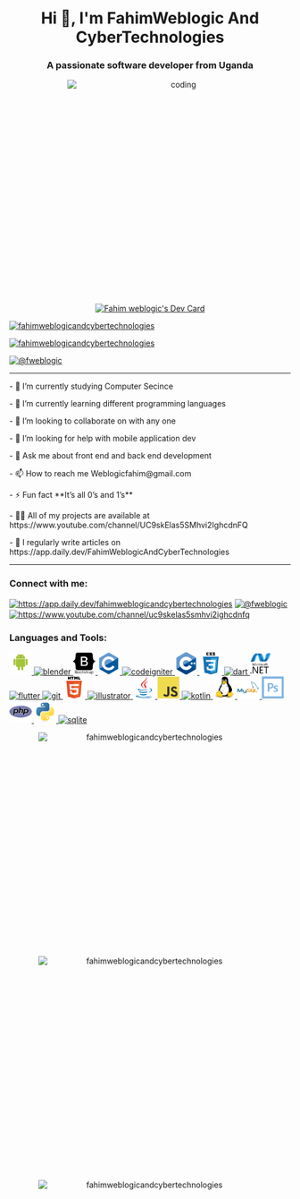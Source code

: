 ### <h1 align="center">Hi 👋, I'm FahimWeblogic And CyberTechnologies</h1>
<h3 align="center">A passionate software developer from Uganda</h3>

<center style="display:inline-block"/>
<img align="right" alt="coding" width="400" height="400" src="https://www.aagnia.com/wp-content/uploads/2021/12/39998-web-development.gif">
<a href="https://app.daily.dev/FahimWeblogicAndCyberTechnologies"><img src="https://api.daily.dev/devcards/36532b433adf497b88c010bdfaadd60b.png?r=jbd" width="400"  height="400" alt="Fahim weblogic's Dev Card"/>
</center>


<p align="left"> <img src="https://komarev.com/ghpvc/?username=fahimweblogicandcybertechnologies&label=Profile%20views&color=0e75b6&style=flat" alt="fahimweblogicandcybertechnologies" /> </p>

<p align="left"> <a href="https://github.com/ryo-ma/github-profile-trophy"><img src="https://github-profile-trophy.vercel.app/?username=fahimweblogicandcybertechnologies" alt="fahimweblogicandcybertechnologies" /></a> </p>

<p align="left"> <a href="https://twitter.com/@fweblogic" target="blank"><img src="https://img.shields.io/twitter/follow/@fweblogic?logo=twitter&style=for-the-badge" alt="@fweblogic" /></a> </p>
<hr>
  <p align="left" text-size= "5px">
- 🔭 I’m currently studying Computer Secince
  <p align="left">
- 🌱 I’m currently learning different programming languages
  <p align="left">
- 👯 I’m looking to collaborate on with any one
   <p align="left">
- 🤝 I’m looking for help with mobile application dev
   <p align="left">
- 💬 Ask me about front end and back end development
   <p align="left">
- 📫 How to reach me Weblogicfahim@gmail.com
  <p align="left">
- ⚡ Fun fact **It’s all 0’s and 1’s**
    <p align="left">
- 👨‍💻 All of my projects are available at https://www.youtube.com/channel/UC9skElas5SMhvi2IghcdnFQ
   <p align="left">
- 📝 I regularly write articles on https://app.daily.dev/FahimWeblogicAndCyberTechnologies
  </p>
 <hr>
<h3 align="left">Connect with me:</h3>
<p align="left">
<a href="https://dev.to/https://app.daily.dev/fahimweblogicandcybertechnologies" target="blank"><img align="center" src="https://raw.githubusercontent.com/rahuldkjain/github-profile-readme-generator/master/src/images/icons/Social/devto.svg" alt="https://app.daily.dev/fahimweblogicandcybertechnologies" height="30" width="40" /></a>
<a href="https://twitter.com/@fweblogic" target="blank"><img align="center" src="https://raw.githubusercontent.com/rahuldkjain/github-profile-readme-generator/master/src/images/icons/Social/twitter.svg" alt="@fweblogic" height="30" width="40" /></a>
<a href="https://www.youtube.com/c/https://www.youtube.com/channel/uc9skelas5smhvi2ighcdnfq" target="blank"><img align="center" src="https://raw.githubusercontent.com/rahuldkjain/github-profile-readme-generator/master/src/images/icons/Social/youtube.svg" alt="https://www.youtube.com/channel/uc9skelas5smhvi2ighcdnfq" height="30" width="40" /></a>
</p>

<h3 align="left">Languages and Tools:</h3>
<p align="left"> <a href="https://developer.android.com" target="_blank" rel="noreferrer"> <img src="https://raw.githubusercontent.com/devicons/devicon/master/icons/android/android-original-wordmark.svg" alt="android" width="40" height="40"/> </a> <a href="https://www.blender.org/" target="_blank" rel="noreferrer"> <img src="https://download.blender.org/branding/community/blender_community_badge_white.svg" alt="blender" width="40" height="40"/> </a> <a href="https://getbootstrap.com" target="_blank" rel="noreferrer"> <img src="https://raw.githubusercontent.com/devicons/devicon/master/icons/bootstrap/bootstrap-plain-wordmark.svg" alt="bootstrap" width="40" height="40"/> </a> <a href="https://www.cprogramming.com/" target="_blank" rel="noreferrer"> <img src="https://raw.githubusercontent.com/devicons/devicon/master/icons/c/c-original.svg" alt="c" width="40" height="40"/> </a> <a href="https://codeigniter.com" target="_blank" rel="noreferrer"> <img src="https://cdn.worldvectorlogo.com/logos/codeigniter.svg" alt="codeigniter" width="40" height="40"/> </a> <a href="https://www.w3schools.com/cpp/" target="_blank" rel="noreferrer"> <img src="https://raw.githubusercontent.com/devicons/devicon/master/icons/cplusplus/cplusplus-original.svg" alt="cplusplus" width="40" height="40"/> </a> <a href="https://www.w3schools.com/css/" target="_blank" rel="noreferrer"> <img src="https://raw.githubusercontent.com/devicons/devicon/master/icons/css3/css3-original-wordmark.svg" alt="css3" width="40" height="40"/> </a> <a href="https://dart.dev" target="_blank" rel="noreferrer"> <img src="https://www.vectorlogo.zone/logos/dartlang/dartlang-icon.svg" alt="dart" width="40" height="40"/> </a> <a href="https://dotnet.microsoft.com/" target="_blank" rel="noreferrer"> <img src="https://raw.githubusercontent.com/devicons/devicon/master/icons/dot-net/dot-net-original-wordmark.svg" alt="dotnet" width="40" height="40"/> </a> <a href="https://flutter.dev" target="_blank" rel="noreferrer"> <img src="https://www.vectorlogo.zone/logos/flutterio/flutterio-icon.svg" alt="flutter" width="40" height="40"/> </a> <a href="https://git-scm.com/" target="_blank" rel="noreferrer"> <img src="https://www.vectorlogo.zone/logos/git-scm/git-scm-icon.svg" alt="git" width="40" height="40"/> </a> <a href="https://www.w3.org/html/" target="_blank" rel="noreferrer"> <img src="https://raw.githubusercontent.com/devicons/devicon/master/icons/html5/html5-original-wordmark.svg" alt="html5" width="40" height="40"/> </a> <a href="https://www.adobe.com/in/products/illustrator.html" target="_blank" rel="noreferrer"> <img src="https://www.vectorlogo.zone/logos/adobe_illustrator/adobe_illustrator-icon.svg" alt="illustrator" width="40" height="40"/> </a> <a href="https://www.java.com" target="_blank" rel="noreferrer"> <img src="https://raw.githubusercontent.com/devicons/devicon/master/icons/java/java-original.svg" alt="java" width="40" height="40"/> </a> <a href="https://developer.mozilla.org/en-US/docs/Web/JavaScript" target="_blank" rel="noreferrer"> <img src="https://raw.githubusercontent.com/devicons/devicon/master/icons/javascript/javascript-original.svg" alt="javascript" width="40" height="40"/> </a> <a href="https://kotlinlang.org" target="_blank" rel="noreferrer"> <img src="https://www.vectorlogo.zone/logos/kotlinlang/kotlinlang-icon.svg" alt="kotlin" width="40" height="40"/> </a> <a href="https://www.linux.org/" target="_blank" rel="noreferrer"> <img src="https://raw.githubusercontent.com/devicons/devicon/master/icons/linux/linux-original.svg" alt="linux" width="40" height="40"/> </a> <a href="https://www.mysql.com/" target="_blank" rel="noreferrer"> <img src="https://raw.githubusercontent.com/devicons/devicon/master/icons/mysql/mysql-original-wordmark.svg" alt="mysql" width="40" height="40"/> </a> <a href="https://www.photoshop.com/en" target="_blank" rel="noreferrer"> <img src="https://raw.githubusercontent.com/devicons/devicon/master/icons/photoshop/photoshop-line.svg" alt="photoshop" width="40" height="40"/> </a> <a href="https://www.php.net" target="_blank" rel="noreferrer"> <img src="https://raw.githubusercontent.com/devicons/devicon/master/icons/php/php-original.svg" alt="php" width="40" height="40"/> </a> <a href="https://www.python.org" target="_blank" rel="noreferrer"> <img src="https://raw.githubusercontent.com/devicons/devicon/master/icons/python/python-original.svg" alt="python" width="40" height="40"/> </a> <a href="https://www.sqlite.org/" target="_blank" rel="noreferrer"> <img src="https://www.vectorlogo.zone/logos/sqlite/sqlite-icon.svg" alt="sqlite" width="40" height="40"/> </a> </p>

<center>
<img src="https://github-readme-stats.vercel.app/api?username=fahimweblogicandcybertechnologies&show_icons=true&locale=en" alt="fahimweblogicandcybertechnologies" width="400" height="400" style="display:inline-block"/>

<img src="https://github-readme-streak-stats.herokuapp.com/?user=fahimweblogicandcybertechnologies&" alt="fahimweblogicandcybertechnologies" width="400" height="400" style="display:inline-block"/>

<img src="https://github-readme-stats.vercel.app/api/top-langs?username=fahimweblogicandcybertechnologies&show_icons=true&locale=en&layout=compact" alt="fahimweblogicandcybertechnologies" width="400" height="400" style="display:inline-block"/>
</center>


